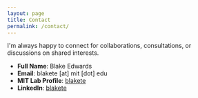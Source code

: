 ```yaml
---
layout: page
title: Contact
permalink: /contact/
---
```


I'm always happy to connect for collaborations, consultations, or discussions on shared interests.

- **Full Name**: Blake Edwards
- **Email**: blakete [at] mit [dot] edu
- **MIT Lab Profile**: [blakete](https://acl.mit.edu/people/blakete)
- **LinkedIn**: [blakete](https://linkedin.com/in/blakete)
